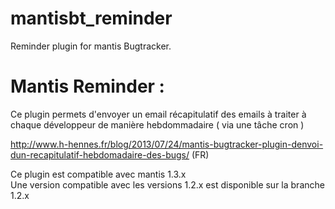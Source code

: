 # mantisbt_reminder
Reminder plugin for mantis Bugtracker.

# Mantis Reminder :
Ce plugin permets d'envoyer un email récapitulatif des emails à traiter à chaque développeur de manière hebdommadaire ( via une tâche cron )

http://www.h-hennes.fr/blog/2013/07/24/mantis-bugtracker-plugin-denvoi-dun-recapitulatif-hebdomadaire-des-bugs/ (FR)

Ce plugin est compatible avec mantis 1.3.x  
Une version compatible avec les versions 1.2.x est disponible sur la branche 1.2.x
